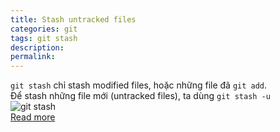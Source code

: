 ```yaml
---
title: Stash untracked files
categories: git
tags: git stash
description: 
permalink: 
---
```


`git stash` chỉ stash modified files, hoặc những file đã `git add`.  
Để stash những file mới (untracked files), ta dùng `git stash -u`  
![git stash](https://wac-cdn.atlassian.com/dam/jcr:d6fec41a-dc66-4af6-8b0f-c23d271eaf8e/01.svg?cdnVersion=jv)  
[Read more](https://www.atlassian.com/git/tutorials/git-stash#stashing-untracked-or-ignored)



